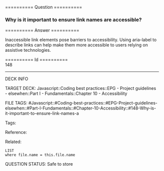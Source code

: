 ========== Question ==========  

### Why is it important to ensure link names are accessible?  

========== Answer ==========  

Inaccessible link elements pose barriers to accessibility. Using aria-label to describe links can help make them more accessible to users relying on assistive technologies.

========== Id ==========  
148

---

DECK INFO

TARGET DECK: Javascript::Coding best practices::EPG - Project guidelines - elsewhen::Part I - Fundamentals::Chapter 10 - Accessibility

FILE TAGS: #Javascript::#Coding-best-practices::#EPG-Project-guidelines-elsewhen::#Part-I-Fundamentals::#Chapter-10-Accessibility::#148-Why-is-it-important-to-ensure-link-names-a

Tags:

Reference:

Related:

```dataview
LIST
where file.name = this.file.name
```

QUESTION STATUS: Safe to store
